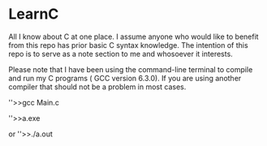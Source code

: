 # LearnC
All I know about C at one place.
I assume anyone who would like to benefit from this repo has prior basic C syntax knowledge. 
The intention of this repo is to serve as a note section to me and whosoever it interests.

Please note that I have been using the command-line terminal to compile and run my C programs ( GCC version 6.3.0). If you are using another compiler that should not be a problem in most cases.

''>>gcc Main.c

''>>a.exe

or 
''>>./a.out
